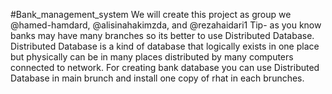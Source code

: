 #Bank_management_system
We will create this project as group
we @hamed-hamdard, @alisinahakimzda, and @rezahaidari1 Tip- as you know banks may have many branches so its better to use Distributed Database.
Distributed Database is a kind of database that logically exists in one place but physically can be in many places distributed by many computers connected to network.
For creating bank database you can use Distributed Database in main brunch and install one copy of rhat in each brunches.
